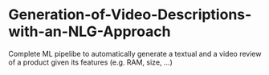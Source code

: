 # Generation-of-Video-Descriptions-with-an-NLG-Approach
Complete ML pipelibe to automatically generate a textual and a video review of a product given its features (e.g. RAM, size, ...)
